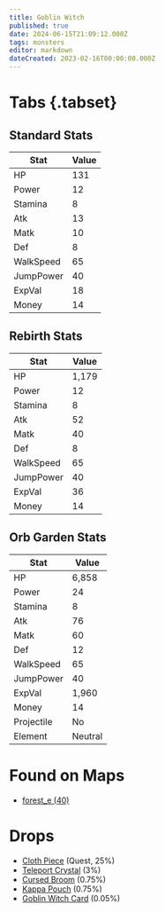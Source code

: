 ```yaml
---
title: Goblin Witch
published: true
date: 2024-06-15T21:09:12.000Z
tags: monsters
editor: markdown
dateCreated: 2023-02-16T00:00:00.000Z
---
```


# Tabs {.tabset}

## Standard Stats

|Stat|Value|
|-|-|
|HP|131|
|Power|12|
|Stamina|8|
|Atk|13|
|Matk|10|
|Def|8|
|WalkSpeed|65|
|JumpPower|40|
|ExpVal|18|
|Money|14|
## Rebirth Stats

|Stat|Value|
|-|-|
|HP|1,179|
|Power|12|
|Stamina|8|
|Atk|52|
|Matk|40|
|Def|8|
|WalkSpeed|65|
|JumpPower|40|
|ExpVal|36|
|Money|14|
## Orb Garden Stats

|Stat|Value|
|-|-|
|HP|6,858|
|Power|24|
|Stamina|8|
|Atk|76|
|Matk|60|
|Def|12|
|WalkSpeed|65|
|JumpPower|40|
|ExpVal|1,960|
|Money|14|
|Projectile|No|
|Element|Neutral|

# Found on Maps
 * [forest_e (40)](/maps/forest_e)

# Drops
 * [Cloth Piece](/items/cloth-piece) (Quest, 25%)
 * [Teleport Crystal](/items/teleport-crystal) (3%)
 * [Cursed Broom](/items/cursed-broom) (0.75%)
 * [Kappa Pouch](/items/kappa-pouch) (0.75%)
 * [Goblin Witch Card](/items/goblin-witch-card) (0.05%)
